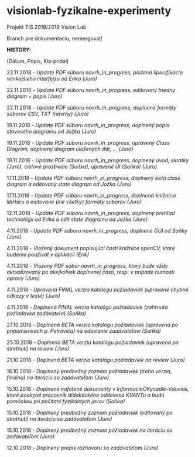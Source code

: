 # visionlab-fyzikalne-experimenty
Projekt TIS 2018/2019 Vision Lab

Branch pre dokumentaciu, nemergovat!

**HISTORY:**

(Dátum, Popis, Kto pridal)

23.11.2018 - *Update PDF súboru navrh_in_progress, pridaná špecifikácia vonkajšieho interfejsu od Erika (Juro)*

22.11.2018 - *Update PDF súboru navrh_in_progress, editovaný triedny diagram + popis (Juro)*

22.11.2018 - *Update PDF súboru navrh_in_progress, doplnené formáty súborov CSV, TXT (návrhy) (Juro)*

19.11.2018 - *Update PDF súboru navrh_in_progress, doplnený popis stavového diagramu od Jožka (Juro)*

19.11.2018 - *Update PDF súboru navrh_in_progress, upravený Class Diagram, doplnený diagram uložených dát, ... (Juro)*

19.11.2018 - *Update PDF súboru navrh_in_progress, doplnený úvod, skratky (Juro), cieľové prostredie (Soňka), upravené UI (Soňka) (Juro)*

17.11.2018 - *Update PDF súboru navrh_in_progress, doplnený beta class diagram a editovaný state diagram od Jožka (Juro)*

17.11.2018 - *Update PDF súboru navrh_in_progress, doplnená knižnica libHaru a editované (nie všetky) formáty súborov (Juro)*

12.11.2018 - *Update PDF súboru navrh_in_progress, doplnený prehľad technológií od Erika a edit state diagramu od Jožka (Juro)*

4.11.2018 - *Update PDF súboru navrh_in_progress, doplnené GUI od Soňky (Juro)*

4.11.2018 - *Vložený dokument popisujúci časti knižnice openCV, ktoré budeme používať v aplikácii (Erik)*

4.11.2018 - *Vložený PDF súbor navrh_in_progress, ktorý bude vždy aktualizovaný po akejkoľvek doplnenej časti, resp. v prípade nutnosti opravy (Juro)*

4.11.2018 - *Upravená FINAL verzia katalógu požiadaviek (upravené chybné odkazy v texte) (Juro)*

4.11.2018 - *Doplnená FINAL verzia katalógu požiadaviek (zahrnutá požiadavka zadávateľa) (Soňka)*

27.10.2018 - *Doplnená BETA verzia katalógu požiadaviek (upravená po pripomienkach p. Petroviča) na odoslanie zadávateľovi (Soňka)*

25.10.2018 - *Doplnená BETA verzia katalógu požiadaviek (upravená po stretnutí) na review (Juro)*

21.10.2018 - *Doplnená BETA verzia katalógu požiadaviek na review (Juro)*

16.10.2018 - *Doplnený predbežný zoznam požiadaviek (tretia verzia, finálna) na iteráciu so zadávateľom (Juro)*

15.10.2018 - *Doplnené nafotené dokumenty v InformacieOKyvadle-Vdoviak, ktoré poskytol pracovník didaktického oddelenia KVANTu a budú pomôckou pri počítaní fyzikálnych javov (Soňka)*

15.10.2018 - *Doplnený predbežný zoznam požiadaviek (editovaný po stretnutí) na iteráciu so zadávateľom (Juro)*

15.10.2018 - *Doplnený predbežný zoznam požiadaviek na iteráciu so zadávateľom (Juro)*

12.10.2018 - *Doplnený prepis rozhovoru so zadávateľom (Juro)*
